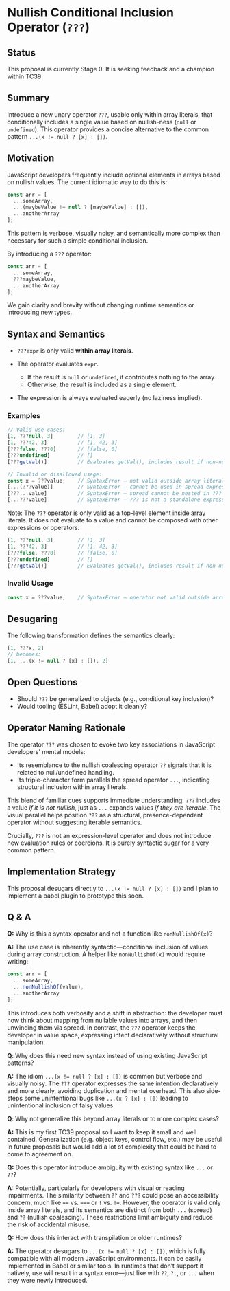 # Nullish Conditional Inclusion Operator (`???`)

## Status

This proposal is currently Stage 0. It is seeking feedback and a champion within TC39

## Summary

Introduce a new unary operator `???`, usable only within array literals, that conditionally includes a single value based on nullish-ness (`null` or `undefined`). This operator provides a concise alternative to the common pattern `...(x != null ? [x] : [])`.


## Motivation

JavaScript developers frequently include optional elements in arrays based on nullish values. The current idiomatic way to do this is:

```js
const arr = [
  ...someArray,
  ...(maybeValue != null ? [maybeValue] : []),
  ...anotherArray
];
```

This pattern is verbose, visually noisy, and semantically more complex than necessary for such a simple conditional inclusion.

By introducing a `???` operator:

```js
const arr = [
  ...someArray,
  ???maybeValue,
  ...anotherArray
];
```

We gain clarity and brevity without changing runtime semantics or introducing new types.


## Syntax and Semantics

* `???expr` is only valid **within array literals**.
* The operator evaluates `expr`.

  * If the result is `null` or `undefined`, it contributes nothing to the array.
  * Otherwise, the result is included as a single element.
* The expression is always evaluated eagerly (no laziness implied).

### Examples

```js
// Valid use cases:
[1, ???null, 3]        // [1, 3]
[1, ???42, 3]          // [1, 42, 3]
[???false, ???0]       // [false, 0]
[???undefined]         // []
[???getVal()]          // Evaluates getVal(), includes result if non-nullish

// Invalid or disallowed usage:
const x = ???value;    // SyntaxError — not valid outside array literals
[...(???value)]        // SyntaxError — cannot be used in spread expression
[???...value]          // SyntaxError — spread cannot be nested in ???
[...???value]          // SyntaxError — ??? is not a standalone expression
```

Note: The `???` operator is only valid as a top-level element inside array literals. It does not evaluate to a value and cannot be composed with other expressions or operators.

```js
[1, ???null, 3]        // [1, 3]
[1, ???42, 3]          // [1, 42, 3]
[???false, ???0]       // [false, 0]
[???undefined]         // []
[???getVal()]          // Evaluates getVal(), includes result if non-nullish
```

### Invalid Usage

```js
const x = ???value;    // SyntaxError — operator not valid outside array literals
```


## Desugaring

The following transformation defines the semantics clearly:

```js
[1, ???x, 2]
// becomes:
[1, ...(x != null ? [x] : []), 2]
```


## Open Questions

* Should `???` be generalized to objects (e.g., conditional key inclusion)?
* Would tooling (ESLint, Babel) adopt it cleanly?


## Operator Naming Rationale

The operator `???` was chosen to evoke two key associations in JavaScript developers' mental models:

* Its resemblance to the nullish coalescing operator `??` signals that it is related to null/undefined handling.
* Its triple-character form parallels the spread operator `...`, indicating structural inclusion within array literals.

This blend of familiar cues supports immediate understanding: `???` includes a value *if it is not nullish*, just as `...` expands values *if they are iterable*. The visual parallel helps position `???` as a structural, presence-dependent operator without suggesting iterable semantics.

Crucially, `???` is not an expression-level operator and does not introduce new evaluation rules or coercions. It is purely syntactic sugar for a very common pattern.

## Implementation Strategy

This proposal desugars directly to `...(x != null ? [x] : [])` and I plan to implement a babel plugin to prototype this soon.

## Q & A
**Q:** Why is this a syntax operator and not a function like `nonNullishOf(x)`?

**A:** The use case is inherently syntactic—conditional inclusion of values during array construction. A helper like `nonNullishOf(x)` would require writing:

```js
const arr = [
  ...someArray,
  ...nonNullishOf(value),
  ...anotherArray
];
```

This introduces both verbosity and a shift in abstraction: the developer must now think about mapping from nullable values into arrays, and then unwinding them via spread. In contrast, the `???` operator keeps the developer in value space, expressing intent declaratively without structural manipulation.

**Q**: Why does this need new syntax instead of using existing JavaScript patterns?

**A:** The idiom `...(x != null ? [x] : [])` is common but verbose and visually noisy. The `???` operator expresses the same intention declaratively and more clearly, avoiding duplication and mental overhead. This also side-steps some unintentional bugs like `...(x ? [x] : [])` leading to unintentional inclusion of falsy values.

**Q**: Why not generalize this beyond array literals or to more complex cases?

**A:** This is my first TC39 proposal so I want to keep it small and well contained. Generalization (e.g. object keys, control flow, etc.) may be useful in future proposals but would add a lot of complexity that could be hard to come to agreement on.

**Q:** Does this operator introduce ambiguity with existing syntax like `...` or `??`?

**A:** Potentially, particularly for developers with visual or reading impairments. The similarity between `??` and `???` could pose an accessibility concern, much like `==` vs. `===` or `!` vs. `!=`. However, the operator is valid only inside array literals, and its semantics are distinct from both `...` (spread) and `??` (nullish coalescing). These restrictions limit ambiguity and reduce the risk of accidental misuse.

**Q:** How does this interact with transpilation or older runtimes?

**A:** The operator desugars to `...(x != null ? [x] : [])`, which is fully compatible with all modern JavaScript environments. It can be easily implemented in Babel or similar tools. In runtimes that don’t support it natively, use will result in a syntax error—just like with `??`, `?.`, or `...` when they were newly introduced.
